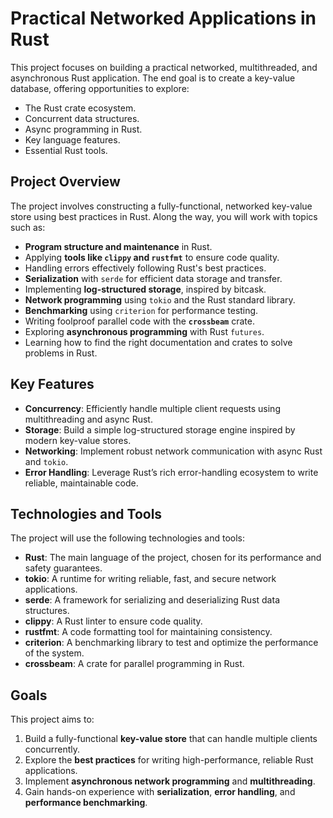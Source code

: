 # Practical Networked Applications in Rust

This project focuses on building a practical networked, multithreaded, and asynchronous Rust application. The end goal is to create a key-value database, offering opportunities to explore:

- The Rust crate ecosystem.
- Concurrent data structures.
- Async programming in Rust.
- Key language features.
- Essential Rust tools.

## Project Overview

The project involves constructing a fully-functional, networked key-value store using best practices in Rust. Along the way, you will work with topics such as:

- **Program structure and maintenance** in Rust.
- Applying **tools like `clippy` and `rustfmt`** to ensure code quality.
- Handling errors effectively following Rust's best practices.
- **Serialization** with `serde` for efficient data storage and transfer.
- Implementing **log-structured storage**, inspired by bitcask.
- **Network programming** using `tokio` and the Rust standard library.
- **Benchmarking** using `criterion` for performance testing.
- Writing foolproof parallel code with the **`crossbeam`** crate.
- Exploring **asynchronous programming** with Rust `futures`.
- Learning how to find the right documentation and crates to solve problems in Rust.

## Key Features

- **Concurrency**: Efficiently handle multiple client requests using multithreading and async Rust.
- **Storage**: Build a simple log-structured storage engine inspired by modern key-value stores.
- **Networking**: Implement robust network communication with async Rust and `tokio`.
- **Error Handling**: Leverage Rust’s rich error-handling ecosystem to write reliable, maintainable code.

## Technologies and Tools

The project will use the following technologies and tools:

- **Rust**: The main language of the project, chosen for its performance and safety guarantees.
- **tokio**: A runtime for writing reliable, fast, and secure network applications.
- **serde**: A framework for serializing and deserializing Rust data structures.
- **clippy**: A Rust linter to ensure code quality.
- **rustfmt**: A code formatting tool for maintaining consistency.
- **criterion**: A benchmarking library to test and optimize the performance of the system.
- **crossbeam**: A crate for parallel programming in Rust.

## Goals

This project aims to:

1. Build a fully-functional **key-value store** that can handle multiple clients concurrently.
2. Explore the **best practices** for writing high-performance, reliable Rust applications.
3. Implement **asynchronous network programming** and **multithreading**.
4. Gain hands-on experience with **serialization**, **error handling**, and **performance benchmarking**.
